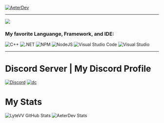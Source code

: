 [![AeterDev](https://img.shields.io/badge/AeterDev-FOLLOW-red?style=for-the-badge)](https://github.com/AeterDev)

***

<img src="https://cdn.discordapp.com/icons/890153297091108945/2d4b0f08a8d79b3931112a5c2d2f8bf6.png">

### My favorite Languange, Framework, and IDE:
![C++](https://img.shields.io/badge/c++-%2300599C.svg?style=for-the-badge&logo=c%2B%2B&logoColor=white)
![.NET](https://img.shields.io/badge/.NET-5C2D91?style=for-the-badge&logo=.net&logoColor=white)
![NPM](https://img.shields.io/badge/NPM-%23000000.svg?style=for-the-badge&logo=npm&logoColor=white)
![NodeJS](https://img.shields.io/badge/node.js-6DA55F?style=for-the-badge&logo=node.js&logoColor=white)
![Visual Studio Code](https://img.shields.io/badge/Visual%20Studio%20Code-0078d7.svg?style=for-the-badge&logo=visual-studio-code&logoColor=white)
![Visual Studio](https://img.shields.io/badge/Visual%20Studio-5C2D91.svg?style=for-the-badge&logo=visual-studio&logoColor=white)

***

# Discord Server | My Discord Profile
[![Discord](https://img.shields.io/badge/%3CServer%3E-%237289DA.svg?style=for-the-badge&logo=discord&logoColor=white)](https://discord.gg/9527JTtW)
[![dc](https://img.shields.io/badge/Discord-7289DA?style=for-the-badge&logo=discord&logoColor=white)](https://discordapp.com/users/755233092368728105)

# My Stats
![LyteVV GitHub Stats](https://github-readme-stats.vercel.app/api?username=AeterDev&show_icons=true&theme=radical)
![AeterDev Stats](https://github-readme-streak-stats.herokuapp.com/?user=AeterDev)
